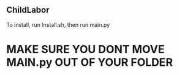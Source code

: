 ## ChildLabor

To install, run Install.sh, then run main.py


# MAKE SURE YOU DONT MOVE MAIN.py OUT OF YOUR FOLDER
